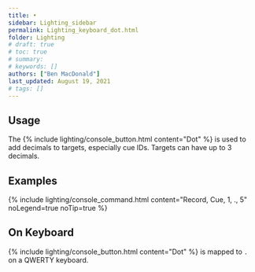 ```yaml
---
title: •
sidebar: Lighting_sidebar
permalink: Lighting_keyboard_dot.html
folder: Lighting
# draft: true
# toc: true
# summary: 
# keywords: []
authors: ["Ben MacDonald"]
last_updated: August 19, 2021
# tags: []
---
```


## Usage
The {% include lighting/console_button.html content="Dot" %} is used to add decimals to targets, especially cue IDs. Targets can have up to 3 decimals.
## Examples
{% include lighting/console_command.html content="Record, Cue, 1, ., 5" noLegend=true noTip=true %}

## On Keyboard
{% include lighting/console_button.html content="Dot" %} is mapped to `.` on a QWERTY keyboard.